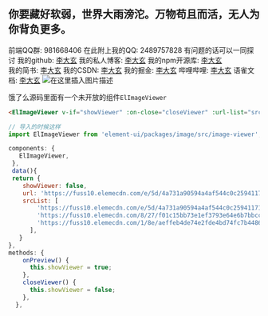 <!--
 * @Description: 
 * @Author: 李大玄
 * @Date: 2021-11-29 14:56:42
 * @FilePath: /admin-website-vue2/src/views/blog/vue/使用 element 图片放大全屏/index.md
-->
## 你要藏好软弱，世界大雨滂沱。万物苟且而活，无人为你背负更多。
前端QQ群: 981668406
在此附上我的QQ: 2489757828 有问题的话可以一同探讨
我的github: [李大玄](https://github.com/lidaxuan)
我的私人博客: [李大玄](https://webldx.github.io)
我的npm开源库: [李大玄](https://www.npmjs.com/~lijixuan)  
我的简书: [李大玄](https://www.jianshu.com/u/a8edf13c0df4)
我的CSDN: [李大玄](https://blog.csdn.net/weixin_43553701)
我的掘金: [李大玄](https://juejin.im/user/3236571137979256)
哔哩哔哩: [李大玄](https://space.bilibili.com/441278759/video)
语雀文档: [李大玄](https://www.yuque.com/lijixuan/kb/cvtat5)
![在这里插入图片描述](https://img-blog.csdnimg.cn/2a984bac940e4d0a9bd54c6635e021b2.png?x-oss-process=image/watermark,type_ZHJvaWRzYW5zZmFsbGJhY2s,shadow_50,text_Q1NETiBA5p2O5aSn546E,size_20,color_FFFFFF,t_70,g_se,x_16)

饿了么源码里面有一个未开放的组件`ElImageViewer`

```html
<ElImageViewer v-if="showViewer" :on-close="closeViewer" :url-list="srcList" />
```
```javascript
// 导入的时候这样
import ElImageViewer from 'element-ui/packages/image/src/image-viewer';

components: {
   ElImageViewer,
 },
 data(){
 return {
	showViewer: false,
	url: 'https://fuss10.elemecdn.com/e/5d/4a731a90594a4af544c0c25941171jpeg.jpeg',
	srcList: [
        'https://fuss10.elemecdn.com/e/5d/4a731a90594a4af544c0c25941171jpeg.jpeg',
        'https://fuss10.elemecdn.com/8/27/f01c15bb73e1ef3793e64e6b7bbccjpeg.jpeg',
        'https://fuss10.elemecdn.com/1/8e/aeffeb4de74e2fde4bd74fc7b4486jpeg.jpeg',
      ],
   }
},
methods: {
    onPreview() {
      this.showViewer = true;
    },
    closeViewer() {
      this.showViewer = false;
    },
  },
```
